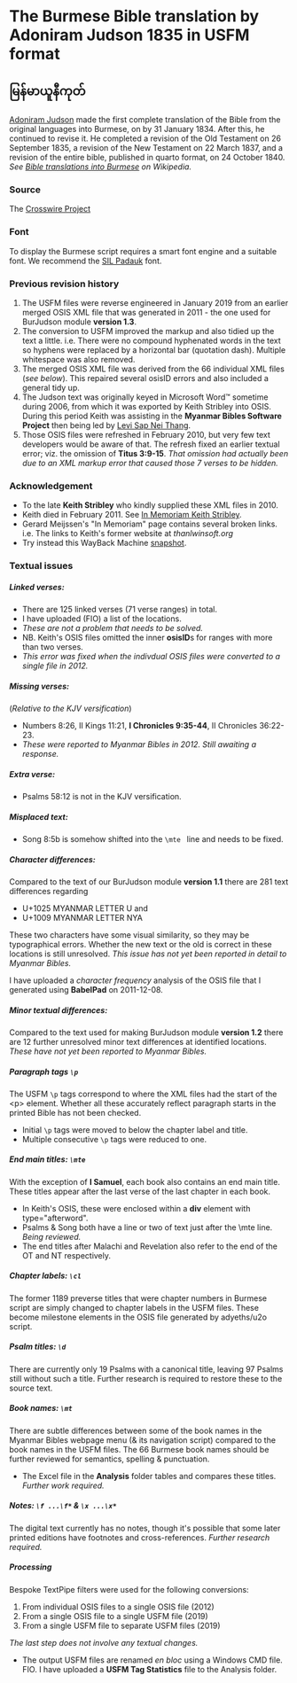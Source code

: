 # The Burmese Bible translation by Adoniram Judson 1835 in USFM format
## မြန်မာယူနီကုတ်

[Adoniram Judson](https://en.wikipedia.org/wiki/Adoniram_Judson) made the first complete translation of the Bible from the original languages into Burmese, on by 31 January 1834. After this, he continued to revise it. He completed a revision of the Old Testament on 26 September 1835, a revision of the New Testament on 22 March 1837, and a revision of the entire bible, published in quarto format, on 24 October 1840. _See [Bible translations into Burmese](https://en.wikipedia.org/wiki/Bible_translations_into_Burmese) on Wikipedia._

### Source
The [Crosswire Project](https://gitlab.com/crosswire-bible-society/burjudson)


### Font
To display the Burmese script requires a smart font engine and a suitable font. We recommend the [SIL Padauk](http://scripts.sil.org/Padauk) font.

### Previous revision history
1. The USFM files were reverse engineered in January 2019 from an earlier merged OSIS XML file that was generated in 2011 - the one used for BurJudson module **version 1.3**.
2. The conversion to USFM improved the markup and also tidied up the text a little. i.e.
There were no compound hyphenated words in the text so hyphens were replaced by a horizontal bar (quotation dash).
Multiple whitespace was also removed.
3. The merged OSIS XML file was derived from the 66 individual XML files (_see below_).
   This repaired several osisID errors and also included a general tidy up.
4. The Judson text was originally keyed in Microsoft Word™ sometime during 2006, from which it was exported by Keith Stribley into OSIS.
   During this period Keith was assisting in the **Myanmar Bibles Software Project** then being led by [Levi Sap Nei Thang](https://www.levithang.com/pages/about-me).
5. Those OSIS files were refreshed in February 2010, but very few text developers would be aware of that.
   The refresh fixed an earlier textual error; viz. the  omission of **Titus 3:9-15**.
   _That omission had actually been due to an XML markup error that caused those 7 verses to be hidden._

### Acknowledgement
* To the late **Keith Stribley** who kindly supplied these XML files in 2010.
* Keith died in February 2011. See [In Memoriam Keith Stribley](https://ultimategerardm.blogspot.com/2011/02/in-memoriam-keith-stribley.html).
* Gerard Meijssen's "In Memoriam" page contains several broken links.  i.e. The links to Keith's former website at _thanlwinsoft.org_
* Try instead this WayBack Machine [snapshot](https://web.archive.org/web/20100409092637/http://thanlwinsoft.org/).

### Textual issues

##### Linked verses:
* There are 125 linked verses (71 verse ranges) in total.
* I have uploaded (FIO) a list of the locations.
* _These are not a problem that needs to be solved._
* NB. Keith's OSIS files omitted the inner **osisID**s for ranges with more than two verses.
* _This error was fixed when the indivdual OSIS files were converted to a single file in 2012._

##### Missing verses:
(_Relative to the KJV versification_)
* Numbers 8:26, II Kings 11:21, **I Chronicles 9:35-44**, II Chronicles 36:22-23.
* _These were reported to Myanmar Bibles in 2012. Still awaiting a response._

##### Extra verse:
* Psalms 58:12 is not in the KJV versification. 

##### Misplaced text:
* Song 8:5b is somehow shifted into the `\mte ` line and needs to be fixed.

##### Character differences:
Compared to the text of our BurJudson module **version 1.1** there are 281 text differences regarding
* U+1025 MYANMAR LETTER U and 
* U+1009 MYANMAR LETTER NYA

These two characters have some visual similarity, so they may be typographical errors. Whether the new text or the old is correct in these locations is still unresolved. _This issue has not yet been reported in detail to Myanmar Bibles._

I have uploaded a _character frequency_ analysis of the OSIS file that I generated using **BabelPad** on 2011-12-08.

##### Minor textual differences:
Compared to the text used for making BurJudson module **version 1.2** there are 12 further unresolved minor text differences at identified locations. _These have not yet been reported to Myanmar Bibles._

##### Paragraph tags `\p`
The USFM `\p` tags correspond to where the XML files had the start of the &lt;p&gt; element. Whether all these accurately reflect paragraph starts in the printed Bible has not been checked.

* Initial `\p` tags were moved to below the chapter label and title.
* Multiple consecutive `\p` tags were reduced to one.

##### End main titles: `\mte `
With the exception of **I Samuel**, each book also contains an end main title. These titles appear after the last verse of the last chapter in each book.
* In Keith's OSIS, these were enclosed within a **div** element with type="afterword".
* Psalms & Song both have a line or two of text just after the \mte line. _Being reviewed._
* The end titles after Malachi and Revelation also refer to the end of the OT and NT respectively.

##### Chapter labels: `\cl `
The former 1189 preverse titles that were chapter numbers in Burmese script are simply changed to chapter labels in the USFM files. These become milestone elements in the OSIS file generated by adyeths/u2o script. 

##### Psalm titles: `\d `
There are currently only 19 Psalms with a canonical title, leaving 97 Psalms still without such a title. Further research is required to restore these to the source text.

##### Book names: `\mt `
There are subtle differences between some of the book names in the Myanmar Bibles webpage menu (& its navigation script) compared to the book names in the USFM files. The 66 Burmese book names should be further reviewed for semantics, spelling & punctuation.
* The Excel file in the **Analysis** folder tables and compares these titles. _Further work required._

##### Notes: `\f ...\f*` & `\x ...\x*`
The digital text currently has no notes, though it's possible that some later printed editions have footnotes and cross-references. _Further research required._

##### Processing
Bespoke TextPipe filters were used for the following conversions:
1. From individual OSIS files to a single OSIS file (2012)
2. From a single OSIS file to a single USFM file (2019)
3. From a single USFM file to separate USFM files (2019)

_The last step does not involve any textual changes._

* The output USFM files are renamed _en bloc_ using a Windows CMD file.
FIO. I have uploaded a **USFM Tag Statistics** file to the Analysis folder.
